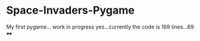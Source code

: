 # Space-Invaders-Pygame
My first pygame... work in progress
yes...currently the code is 169 lines...69 🕶️

